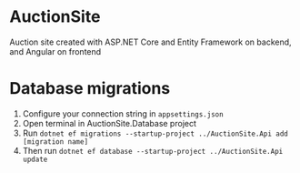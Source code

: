 # AuctionSite
Auction site created with ASP.NET Core and Entity Framework on backend, and Angular on frontend

# Database migrations
1. Configure your connection string in `appsettings.json`
2. Open terminal in AuctionSite.Database project
3. Run `dotnet ef migrations --startup-project ../AuctionSite.Api add [migration name]`
4. Then run `dotnet ef database --startup-project ../AuctionSite.Api update`
